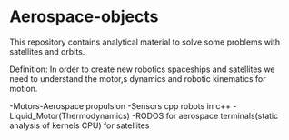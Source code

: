 # Aerospace-objects
This repository contains analytical material to solve some problems with satellites and orbits. 

Definition:
In order to create new robotics spaceships and satellites we need to understand the motor,s dynamics and robotic kinematics for motion.

-Motors-Aerospace propulsion
-Sensors cpp robots in c++
-Liquid_Motor(Thermodynamics)
-RODOS for aerospace terminals(static analysis of kernels CPU) for satellites
